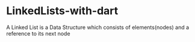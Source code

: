 # LinkedLists-with-dart
A Linked List is a Data Structure which consists of elements(nodes) and a reference to its next node
